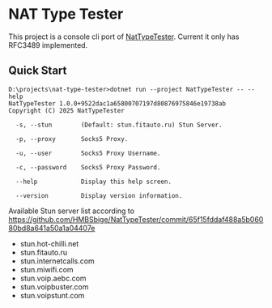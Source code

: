 # NAT Type Tester

This project is a console cli port of [NatTypeTester](https://github.com/HMBSbige/NatTypeTester). Current it only has RFC3489 implemented.

## Quick Start

```
D:\projects\nat-type-tester>dotnet run --project NatTypeTester -- --help
NatTypeTester 1.0.0+9522dac1a65800707197d80876975846e19738ab
Copyright (C) 2025 NatTypeTester

  -s, --stun        (Default: stun.fitauto.ru) Stun Server.

  -p, --proxy       Socks5 Proxy.

  -u, --user        Socks5 Proxy Username.

  -c, --password    Socks5 Proxy Password.

  --help            Display this help screen.

  --version         Display version information.
```

Available Stun server list according to https://github.com/HMBSbige/NatTypeTester/commit/65f15fddaf488a5b06080bd8a641a50a1a04407e

- stun.hot-chilli.net
- stun.fitauto.ru
- stun.internetcalls.com
- stun.miwifi.com
- stun.voip.aebc.com
- stun.voipbuster.com
- stun.voipstunt.com
